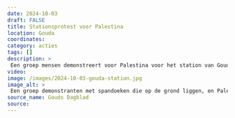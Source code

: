 ```yaml
---
date: 2024-10-03
draft: FALSE
title: Stationsprotest voor Palestina
location: Gouda
coordinates: 
category: acties
tags: []
description: > 
 Een groep mensen demonstreert voor Palestina voor het station van Gouda. 
video: 
image: /images/2024-10-03-gouda-station.jpg
image_alt: > 
 Een groep demonstranten met spandoeken die op de grond liggen, en Palestijnse vlaggen. Er is ook een NS kaartautomaat. 
source_name: Gouds Dagblad
source: 
---
```

